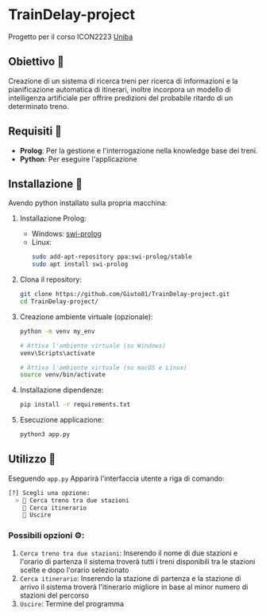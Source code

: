 # TrainDelay-project
Progetto per il corso ICON2223 [Uniba](https://www.uniba.it/it/ricerca/dipartimenti/informatica)

## Obiettivo 🎯

Creazione di un sistema di ricerca treni per ricerca di informazioni e la pianificazione automatica di itinerari, inoltre incorpora un modello di intelligenza artificiale per offrire predizioni del probabile ritardo di un determinato treno.

## Requisiti 📜

- **Prolog**: Per la gestione e l'interrogazione nella knowledge base dei treni.
- **Python**: Per eseguire l'applicazione

## Installazione 🔩
Avendo python installato sulla propria macchina:

  1. Installazione Prolog:
     * Windows: [swi-prolog](https://www.swi-prolog.org/download/stable?show=all)
     * Linux: 
         ```bash
         sudo add-apt-repository ppa:swi-prolog/stable
         sudo apt install swi-prolog
         ```

  2. Clona il repository:

      ```bash
      git clone https://github.com/Giuto01/TrainDelay-project.git
      cd TrainDelay-project/
      ```
  3. Creazione ambiente virtuale (opzionale):
      ```bash
      python -m venv my_env

      # Attiva l'ambiente virtuale (su Windows)
      venv\Scripts\activate

      # Attiva l'ambiente virtuale (su macOS e Linux)
      source venv/bin/activate
      ```
  4. Installazione dipendenze: 
    
        ```bash
        pip install -r requirements.txt
        ```
  5. Esecuzione applicazione:
      ```bash
      python3 app.py
      ``` 
  
    
## Utilizzo 📍
Eseguendo `app.py` Apparirà l'interfaccia utente a riga di comando:

```bash
[?] Scegli una opzione:
  > 🚄 Cerca treno tra due stazioni
    📍 Cerca itinerario
    🚪 Uscire

```

### Possibili opzioni ⚙️:
1. `Cerca treno tra due stazioni`: Inserendo il nome di due stazioni e l'orario di partenza il sistema troverà tutti i treni disponibili tra le stazioni scelte e dopo l'orario selezionato
2. `Cerca itinerario`: Inserendo la stazione di partenza e la stazione di arrivo il sistema troverà l'itinerario migliore in base al minor numero di stazioni del percorso
3. `Uscire`: Termine del programma